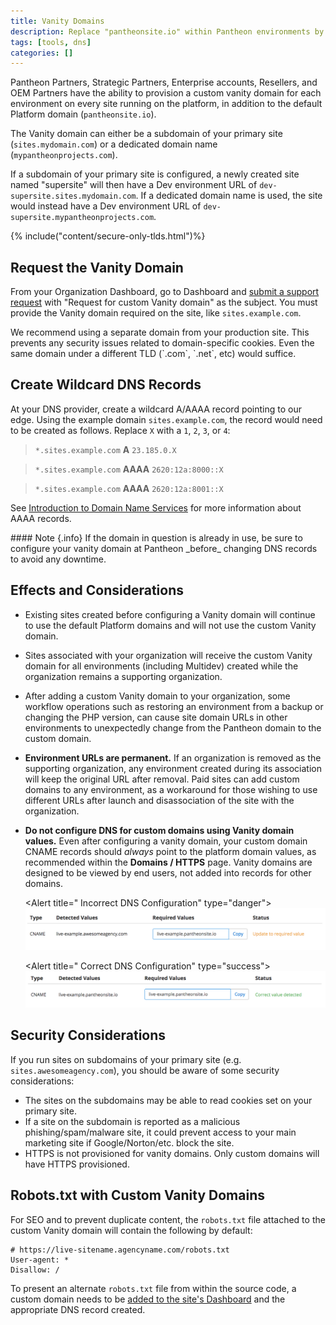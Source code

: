 ```yaml
---
title: Vanity Domains
description: Replace "pantheonsite.io" within Pantheon environments by adding a custom vanity domain.
tags: [tools, dns]
categories: []
---
```

Pantheon Partners, Strategic Partners, Enterprise accounts, Resellers, and OEM Partners have the ability to provision a custom vanity domain for each environment on every site running on the platform, in addition to the default Platform domain (`pantheonsite.io`).

The Vanity domain can either be a subdomain of your primary site (`sites.mydomain.com`) or a dedicated domain name (`mypantheonprojects.com`).

If a subdomain of your primary site is configured, a newly created site named "supersite" will then have a Dev environment URL of `dev-supersite.sites.mydomain.com`. If a dedicated domain name is used, the site would instead have a Dev environment URL of `dev-supersite.mypantheonprojects.com`.

{% include("content/secure-only-tlds.html")%}

## Request the Vanity Domain

From your Organization Dashboard, go to Dashboard and [submit a support request](/docs/support) with "Request for custom Vanity domain" as the subject. You must provide the Vanity domain required on the site, like `sites.example.com`.


<Alert title="Note" type="info">
We recommend using a separate domain from your production site. This prevents any security issues related to domain-specific cookies. Even the same domain under a different TLD (`.com`, `.net`, etc) would suffice.
</Alert>

## Create Wildcard DNS Records
At your DNS provider, create a wildcard A/AAAA record pointing to our edge. Using the example domain `sites.example.com`, the record would need to be created as follows. Replace `X` with a `1`, `2`, `3`, or `4`:

> `*.sites.example.com` **A** `23.185.0.X`

> `*.sites.example.com` **AAAA** `2620:12a:8000::X`

> `*.sites.example.com` **AAAA** `2620:12a:8001::X`

See [Introduction to Domain Name Services](/docs/dns/#what-are-aaaa-records-and-do-i-need-them) for more information about AAAA records.

<div class="alert-info alert" markdown="1">
#### Note {.info}
If the domain in question is already in use, be sure to configure your vanity domain at Pantheon _before_ changing DNS records to avoid any downtime.
</div>

## Effects and Considerations

 - Existing sites created before configuring a Vanity domain will continue to use the default Platform domains and will not use the custom Vanity domain.

 - Sites associated with your organization will receive the custom Vanity domain for all environments (including Multidev) created while the organization remains a supporting organization.

 - After adding a custom Vanity domain to your organization, some workflow operations such as restoring an environment from a backup or changing the PHP version, can cause site domain URLs in other environments to unexpectedly change from the Pantheon domain to the custom domain.

 - **Environment URLs are permanent.** If an organization is removed as the supporting organization, any environment created during its association will keep the original URL after removal. Paid sites can add custom domains to any environment, as a workaround for those wishing to use different URLs after launch and disassociation of the site with the organization.

 - **Do not configure DNS for custom domains using Vanity domain values.** Even after configuring a vanity domain, your custom domain CNAME records should *always* point to the platform domain values, as recommended within the **<span class="glyphicons glyphicons-global"></span> Domains / HTTPS** page. Vanity domains are designed to be viewed by end users, not added into records for other domains.

    <Alert title="<span class="alert-icon glyphicon glyphicon-remove"></span>  Incorrect DNS Configuration" type="danger">
      ![Incorrect vanity domain CNAME required DNS value](/source/docs/assets/images/dashboard/wrong-vanity-cname-dns.png)</p>
    </Alert>

    <Alert title="<span class="alert-icon glyphicon glyphicon-check"></span> Correct DNS Configuration" type="success">
      ![Correct vanity domain CNAME required DNS value](/source/docs/assets/images/dashboard/correct-vanity-cname-dns.png)</p>
    </Alert>


## Security Considerations

If you run sites on subdomains of your primary site (e.g. `sites.awesomeagency.com`), you should be aware of some security considerations:

* The sites on the subdomains may be able to read cookies set on your primary site.
* If a site on the subdomain is reported as a malicious phishing/spam/malware site, it could prevent access to your main marketing site if Google/Norton/etc. block the site.
* HTTPS is not provisioned for vanity domains. Only custom domains will have HTTPS provisioned.


## Robots.txt with Custom Vanity Domains

For SEO and to prevent duplicate content, the `robots.txt` file attached to the custom Vanity domain will contain the following by default:

```
# https://live-sitename.agencyname.com/robots.txt
User-agent: *
Disallow: /
```
To present an alternate `robots.txt` file from within the source code, a custom domain needs to be [added to the site's Dashboard](/docs/guides/launch/domains/) and the appropriate DNS record created.

